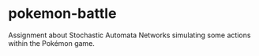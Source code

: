 # pokemon-battle
Assignment about Stochastic Automata Networks simulating some actions within the Pokémon game.
